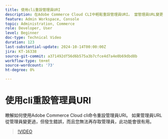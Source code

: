 ```yaml
---
title: 使用cli重設管理員URI
description: 在Adobe Commerce Cloud CLI中輕鬆重設管理員URI。 當管理員URL變更導致存取問題時方便使用。
feature: Admin Workspace, Console
topic: Administration, Commerce
role: Developer, User
level: Beginner
doc-type: Technical Video
duration: 123
last-substantial-update: 2024-10-14T00:00:00Z
jira: KT-16338
source-git-commit: a371492df56d6b575a3b7cfce4d7a4e0b69dbd8b
workflow-type: tm+mt
source-wordcount: '73'
ht-degree: 0%

---
```



# 使用cli重設管理員URI

瞭解如何使用Adobe Commerce Cloud cli命令重設管理員URI。 如果管理員URL從管理員變更過，但發生錯誤，而且您無法再存取管理員，此功能會很有用。

>[!VIDEO](https://video.tv.adobe.com/v/3435066/?learn=on)

